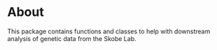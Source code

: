 # About

This package contains functions and classes to help with downstream analysis of genetic data from the Skobe Lab. 

